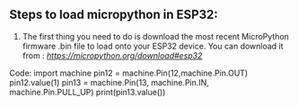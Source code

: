 ## Steps to load micropython in ESP32:

1. The first thing you need to do is download the most recent MicroPython firmware .bin file to load onto your ESP32 device.
You can download it from :
_https://micropython.org/download#esp32_











Code:
import machine
pin12 = machine.Pin(12,machine.Pin.OUT)
pin12.value(1)
pin13 = machine.Pin(13, machine.Pin.IN, machine.Pin.PULL_UP)
print(pin13.value())
